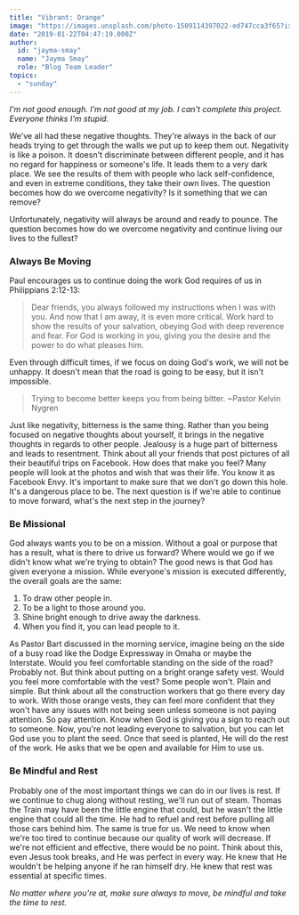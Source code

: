```yaml
---
title: "Vibrant: Orange"
image: "https://images.unsplash.com/photo-1509114397022-ed747cca3f65?ixlib=rb-1.2.1&q=85&fm=jpg&crop=entropy&cs=srgb&ixid=eyJhcHBfaWQiOjk2NjF9"
date: "2019-01-22T04:47:19.000Z"
author:
  id: "jayma-smay"
  name: "Jayma Smay"
  role: "Blog Team Leader"
topics:
  - "sunday"
---
```

*I'm not good enough.
I'm not good at my job.
I can't complete this project.
Everyone thinks I'm stupid.*


We've all had these negative thoughts.  They're always in the back of our heads trying to get through the walls we put up to keep them out.  Negativity is like a poison.  It doesn't discriminate between different people, and it has no regard for happiness or someone's life.  It leads them to a very dark place.  We see the results of them with people who lack self-confidence, and even in extreme conditions, they take their own lives.  The question becomes how do we overcome negativity?  Is it something that we can remove?

Unfortunately, negativity will always be around and ready to pounce.  The question becomes how do we overcome negativity and continue living our lives to the fullest?


### Always Be Moving

Paul encourages us to continue doing the work God requires of us in Philippians 2:12-13:

> Dear friends, you always followed my instructions when I was with you. And now that I am away, it is even more critical. Work hard to show the results of your salvation, obeying God with deep reverence and fear. For God is working in you, giving you the desire and the power to do what pleases him.

Even through difficult times, if we focus on doing God's work, we will not be unhappy.  It doesn't mean that the road is going to be easy, but it isn't impossible.  

> Trying to become better keeps you from being bitter. ~Pastor Kelvin Nygren

Just like negativity, bitterness is the same thing.  Rather than you being focused on negative thoughts about yourself, it brings in the negative thoughts in regards to other people.  Jealousy is a huge part of bitterness and leads to resentment.  Think about all your friends that post pictures of all their beautiful trips on Facebook.  How does that make you feel?  Many people will look at the photos and wish that was their life.  You know it as Facebook Envy.  It's important to make sure that we don't go down this hole.  It's a dangerous place to be.  The next question is if we're able to continue to move forward, what's the next step in the journey?


### Be Missional

God always wants you to be on a mission.  Without a goal or purpose that has a result, what is there to drive us forward?  Where would we go if we didn't know what we're trying to obtain?  The good news is that God has given everyone a mission.  While everyone's mission is executed differently, the overall goals are the same:

1. To draw other people in.
2. To be a light to those around you.
3. Shine bright enough to drive away the darkness.
4. When you find it, you can lead people to it.

As Pastor Bart discussed in the morning service, imagine being on the side of a busy road like the Dodge Expressway in Omaha or maybe the Interstate.  Would you feel comfortable standing on the side of the road?  Probably not.  But think about putting on a bright orange safety vest.  Would you feel more comfortable with the vest?  Some people won't.  Plain and simple.  But think about all the construction workers that go there every day to work.  With those orange vests, they can feel more confident that they won't have any issues with not being seen unless someone is not paying attention.  So pay attention.  Know when God is giving you a sign to reach out to someone.  Now, you're not leading everyone to salvation, but you can let God use you to plant the seed.  Once that seed is planted, He will do the rest of the work.  He asks that we be open and available for Him to use us.  


### Be Mindful and Rest

Probably one of the most important things we can do in our lives is rest.  If we continue to chug along without resting, we'll run out of steam.  Thomas the Train may have been the little engine that could, but he wasn't the little engine that could all the time.  He had to refuel and rest before pulling all those cars behind him.  The same is true for us.  We need to know when we're too tired to continue because our quality of work will decrease.  If we're not efficient and effective, there would be no point.  Think about this, even Jesus took breaks, and He was perfect in every way.  He knew that He wouldn't be helping anyone if he ran himself dry.  He knew that rest was essential at specific times.  

*No matter where you're at, make sure always to move, be mindful and take the time to rest.*